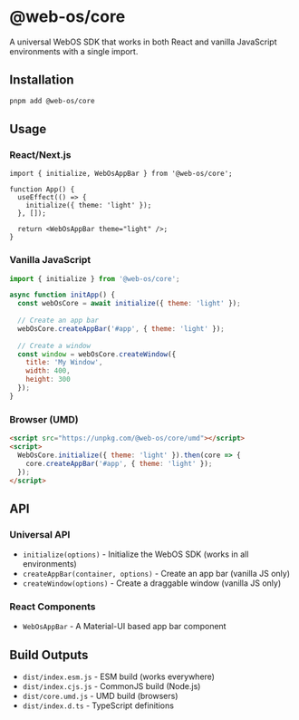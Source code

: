 # @web-os/core

A universal WebOS SDK that works in both React and vanilla JavaScript environments with a single import.

## Installation

```bash
pnpm add @web-os/core
```

## Usage

### React/Next.js

```tsx
import { initialize, WebOsAppBar } from '@web-os/core';

function App() {
  useEffect(() => {
    initialize({ theme: 'light' });
  }, []);

  return <WebOsAppBar theme="light" />;
}
```

### Vanilla JavaScript

```javascript
import { initialize } from '@web-os/core';

async function initApp() {
  const webOsCore = await initialize({ theme: 'light' });
  
  // Create an app bar
  webOsCore.createAppBar('#app', { theme: 'light' });
  
  // Create a window
  const window = webOsCore.createWindow({ 
    title: 'My Window', 
    width: 400, 
    height: 300 
  });
}
```

### Browser (UMD)

```html
<script src="https://unpkg.com/@web-os/core/umd"></script>
<script>
  WebOsCore.initialize({ theme: 'light' }).then(core => {
    core.createAppBar('#app', { theme: 'light' });
  });
</script>
```

## API

### Universal API

- `initialize(options)` - Initialize the WebOS SDK (works in all environments)
- `createAppBar(container, options)` - Create an app bar (vanilla JS only)
- `createWindow(options)` - Create a draggable window (vanilla JS only)

### React Components

- `WebOsAppBar` - A Material-UI based app bar component

## Build Outputs

- `dist/index.esm.js` - ESM build (works everywhere)
- `dist/index.cjs.js` - CommonJS build (Node.js)
- `dist/core.umd.js` - UMD build (browsers)
- `dist/index.d.ts` - TypeScript definitions
